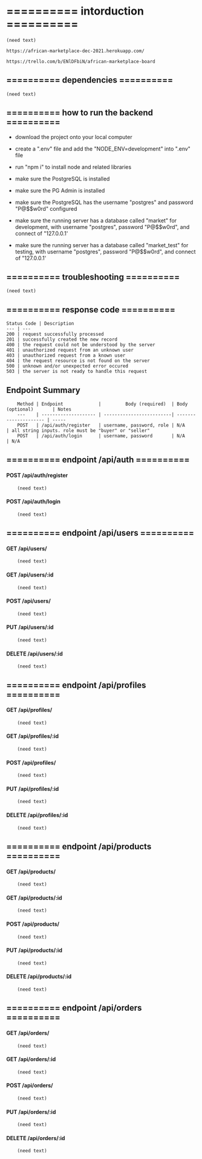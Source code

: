 # ========== intorduction ==========
    (need text)

    https://african-marketplace-dec-2021.herokuapp.com/

    https://trello.com/b/ENlDFbiN/african-marketplace-board

## ========== dependencies ==========
    (need text)

## ========== how to run the backend ==========

* download the project onto your local computer

* create a ".env" file and add the "NODE_ENV=development" into ".env" file

* run "npm i" to install node and related libraries

* make sure the PostgreSQL is installed

* make sure the PG Admin is installed

* make sure the PostgreSQL has the username "postgres" and password "P@$$w0rd" configured

* make sure the running server has a database called "market" for development, with username "postgres", password "P@$$w0rd", and connect of "127.0.0.1'

* make sure the running server has a database called "market_test" for testing, with username "postgres", password "P@$$w0rd", and connect of "127.0.0.1'


## ========== troubleshooting ==========
    (need text)

## ========== response code ==========
    
    Status Code | Description
    --- | --- 
    200 | request successfully processed 
    201 | successfully created the new record
    400 | the request could not be understood by the server
    401 | unauthorized request from an unknown user
    403 | unauthorized request from a known user
    404 | the request resource is not found on the server
    500 | unknown and/or unexpected error occured
    503 | the server is not ready to handle this request

## Endpoint Summary

        Method | Endpoint             |         Body (required)  | Body (optional)       | Notes
        ---    | -------------------- | -------------------------| --------------------- | -----
        POST   | /api/auth/register   | username, password, role | N/A                   | all string inputs. role must be "buyer" or "seller"
        POST   | /api/auth/login      | username, password       | N/A                   | N/A

## ========== endpoint /api/auth ==========

#### POST /api/auth/register
        (need text)

    
#### POST /api/auth/login
        (need text)

## ========== endpoint /api/users ==========

#### GET /api/users/
        (need text)

#### GET /api/users/:id
        (need text)
    
#### POST /api/users/
        (need text)
    
#### PUT /api/users/:id
        (need text)
    
#### DELETE /api/users/:id
        (need text)

## ========== endpoint /api/profiles ==========

#### GET /api/profiles/
        (need text)

#### GET /api/profiles/:id
        (need text)
    
#### POST /api/profiles/
        (need text)
    
#### PUT /api/profiles/:id
        (need text)
    
#### DELETE /api/profiles/:id
        (need text)

## ========== endpoint /api/products ==========

#### GET /api/products/
        (need text)

#### GET /api/products/:id
        (need text)
    
#### POST /api/products/
        (need text)
    
#### PUT /api/products/:id
        (need text)
    
#### DELETE /api/products/:id
        (need text)

## ========== endpoint /api/orders ==========

#### GET /api/orders/
        (need text)

#### GET /api/orders/:id
        (need text)
    
#### POST /api/orders/
        (need text)
    
#### PUT /api/orders/:id
        (need text)
    
#### DELETE /api/orders/:id
        (need text)